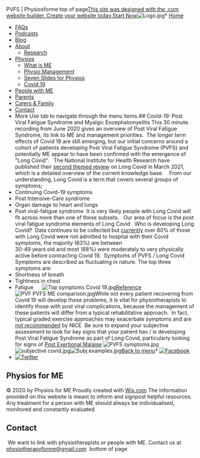 
PVFS | Physiosforme
top of page[This site was designed with the .com website builder. Create your website today.Start Now](//www.wix.com/lpviral/enviral?utm_campaign=vir_wixad_live&adsVersion=white&orig_msid=cec5c48f-2e98-4bb8-9110-208373420a79)![Logo.jpg](https://static.wixstatic.com/media/4f94c1_380a4d1375494a2db023ccd799780277~mv2.jpg/v1/fill/w_174,h_173,al_c,q_80,usm_0.66_1.00_0.01,enc_auto/Logo.jpg)* [Home](https://www.physiosforme.com)
* [FAQs](https://www.physiosforme.com/faqs)
* [Podcasts](https://www.physiosforme.com/podcasts)
* [Blog](https://www.physiosforme.com/blog)
* [About](https://www.physiosforme.com/about)
	+ [Research](https://www.physiosforme.com/research)
* [Physios](https://www.physiosforme.com/resources-for-physios)
	+ [What is ME](https://www.physiosforme.com/what-is-me)
	+ [Physio Management](https://www.physiosforme.com/physio-management)
	+ [Seven Slides for Physios](https://www.physiosforme.com/seven-slides-for-physios)
	+ [Covid 19](https://www.physiosforme.com/covid-19)
* [People with ME](https://www.physiosforme.com/resources-for-people-with-me)
* [Parents](https://www.physiosforme.com/resources-for-parents)
* [Carers & Family](https://www.physiosforme.com/resources-for-carers-and-family)
* [Contact](https://www.physiosforme.com)
* More
Use tab to navigate through the menu items.## Covid-19: Post Viral Fatigue Syndrome and Myalgic Encephalomyelitis
This 30 minute recording from June 2020 gives an overview of Post Viral Fatigue Syndrome, its link to ME and management priorities. 
The longer term effects of Covid 19 are still emerging, but our initial concerns around a cohort of patients developing Post Viral Fatigue Syndrome (PVFS) and potentially ME appear to have been confirmed with the emergence of "Long Covid". 
​
The National Institute for Health Research have published their [second themed review](https://www.nihr.ac.uk/news/nihr-publishes-second-themed-review-on-long-covid/27232) on Long Covid in March 2021, which is a detailed overview of the current knowledge base. 
 
From our understanding, Long Covid is a term that covers several groups of symptoms;
​
* Continuing Covid-19 symptoms
* Post Intensive-Care syndrome
* Organ damage to heart and lungs
* Post viral-fatigue syndrome
​
It is very likely people with Long Covid will fit across more than one of these subsets.
 
Our area of focus is the post viral fatigue syndrome elements of Long Covid 
​
Who is developing Long Covid?
​
Data continues to be collected but [currently](https://patientresearchcovid19.com/research/report-1/#Hospitalization) over 80% of those with Long Covid were not admitted to hospital with their Covid symptoms, the majority (63%) are between  
30-49 years old and most (68%) were moderately to very physically active before contracting Covid 19.
​
Symptoms of PVFS / Long Covid
​
Symptoms are described as fluctuating in nature. The top three symptoms are:
​
* Shortness of breath
* Tightness in chest
* Fatigue
​
​
​
​
​
![Top symptoms Covid 19.jpg](https://static.wixstatic.com/media/4f94c1_2bfd855df5474838a24d11b37a4233be~mv2.jpg/v1/crop/x_0,y_1,w_960,h_627/fill/w_147,h_96,al_c,q_80,usm_0.66_1.00_0.01,blur_2,enc_auto/Top%20symptoms%20Covid%2019.jpg)[Reference](https://mecfsresearchreview.me/2020/09/17/understanding-long-covid-a-shortcut-to-solving-me-cfs/#symptoms)
​
​
![PVF PVFS ME comparison.jpg](https://static.wixstatic.com/media/4f94c1_f7de173116024e548492809d2d47adc3~mv2.jpg/v1/fill/w_156,h_88,al_c,q_80,usm_0.66_1.00_0.01,blur_2,enc_auto/PVF%20PVFS%20ME%20comparison.jpg)While not every patient recovering from Covid 19 will develop these problems, it is vital for physiotherapists to identify those with post viral complications, because the management of these patients will differ from a typical rehabilitative approach.
​
In fact, typical graded exercise approaches may exacerbate symptoms and are [not recommended](https://www.nice.org.uk/guidance/gid-ng10091/documents/statement) by NICE
​
Be sure to expand your subjective assessment to look for key signs that your patient has / is developing Post Viral Fatigue Syndrome as part of Long Covid, particularly looking for signs of [Post Exertional Malaise](https://meassociation.org.uk/wp-content/uploads/MEA-Research-Review-Assessing-PEM-in-MECFS-25.03.19.pdf)
![PVFS symptoms.jpg](https://static.wixstatic.com/media/4f94c1_0edfc11e4dfd44f180ce2dee55a3b136~mv2.jpg/v1/fill/w_148,h_85,al_c,q_80,usm_0.66_1.00_0.01,blur_2,enc_auto/PVFS%20symptoms.jpg)![subjective covid.jpg](https://static.wixstatic.com/media/4f94c1_aab074ca92f749ed84ea3f7c77a8b9b4~mv2.jpg/v1/fill/w_148,h_111,al_c,q_80,usm_0.66_1.00_0.01,blur_2,enc_auto/subjective%20covid.jpg)![Subj examples.jpg](https://static.wixstatic.com/media/4f94c1_d8e3daebcae64e4eb59848421f221778~mv2.jpg/v1/fill/w_150,h_113,al_c,q_80,usm_0.66_1.00_0.01,blur_2,enc_auto/Subj%20examples.jpg)[Back to menu](https://www.physiosforme.com/covid-19)* [![Facebook]()](https://www.facebook.com/physiosforme)
* [![Twitter]()](https://www.twitter.com/PhysiosforME)
## Physios for ME
© 2020 by Physios for ME
Proudly created with [Wix.com](https://wix.com?utm_campaign=vir_created_with)
The information provided on this website is meant to inform and signpost helpful resources. Any treatment for a person with ME should always be individualised, monitored and constantly evaluated
## Contact
​
We want to link with physiotherapists or people with ME.
Contact us at [physiotherapyforme@gmail.com](mailto:physiotherapyforme@gmail.com) 
bottom of page
